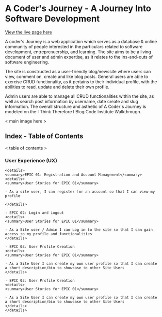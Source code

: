 # A Coder's Journey - A Journey Into Software Development


<a href="https://a-coders-journey.herokuapp.com/">View the live page here</a> 

A coder's Journey is a web application which serves as a database & online 
community of people interested in the particulars related to software development,
entreprenuership, and learning. The site aims to be a living document of user and 
admin expertise, as it relates to the ins-and-outs of software engineering.

The site is constructed as a user-friendly blog/newssite where users can view,
comment on, create and like blog posts. General users are able to exercise CRUD
functionality, as it pertains to their individual profile, with the abilities to 
read, update and delete their own profile.

Admin users are able to manage all CRUD functionalities within the site, as well 
as search post information by username, date create and slug information. The 
overall structure and asthetic of A Coder's Journey is modeled on the I Think
Therefore I Blog Code Institute Walkthrough.

< main image here >

## Index - Table of Contents

< table of contents >

### User Experience (UX)


    <details>
    <summary>EPIC 01: Registration and Account Management</summary>
    <details>
    <summary>User Stories for EPIC 01</summary>

    - As a site user, I can register for an account so that I can view my profile

    </details>

    - EPIC 02: Login and Logout
    <details>
    <summary>User Stories for EPIC 01</summary>

    - As a Site user / Admin I can Log in to the site so that I can gain access to my profile and functionalities
    </details>

    - EPIC 03: User Profile Creation
    <details>
    <summary>User Stories for EPIC 01</summary>

    - As a Site User I can create my own user profile so that I can create a short description/bio to showcase to other Site Users
    </details>

    - EPIC 03: User Profile Creation
    <details>
    <summary>User Stories for EPIC 01</summary>

    - As a Site User I can create my own user profile so that I can create a short description/bio to showcase to other Site Users
    </details>
    </details>
